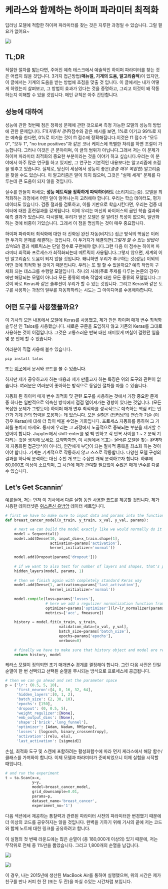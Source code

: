 # 케라스와 함께하는 하이퍼 파라미터 최적화
딥러닝 모델에 적합한 하이퍼 파라미터를 찾는 것은 지루한 과정일 수 있습니다. 그럴 필요가 없어요~

![i](https://cdn-images-1.medium.com/max/800/1*6TywHHgv7Gqmmcg0TiJmFg.gif )

<h2>TL;DR</h2>

적절한 절차를 밟는다면, 주어진 예측 테스크에서 예술적인 하이퍼 파라미터를 찾는 것은 어렵지 않을 것입니다. 3가지 접근방법(**매뉴얼, 기계의 도움, 알고리즘적**)이 있지만, 이 글에서는 기계의 도움을 받는 방법에 초점을 맞출 것 입니다. 이 글에서는 내가 어떻게 하였는지 살펴보고, 그 방법이 효과가 있다는 것을 증명하고, 그리고 이것이 왜 작동하는지 이해할 수 있을 것입니다. 메인 규칙은 아주 간단합니다.

## 성능에 대하여
성능에 관한 첫번째 점은 정확성 문제에 관한 것으로써 측정 가능한 모델의 성능의 방법에 관한 문제입니다. F1(*자동차 경주*)점수와 같은 예시를 보면, 1%로 이기고 99%로 지는 예측을 한다면, 0%로 이기는 것이 f1 점수에 정확해집니다.이것은 f1 점수가 "모두 0", "모두 1", "no true positives"과 같은 코너 케이스에 특별한 처리를 하면 조절이 가능합니다. 그러나 이것은 큰 분야이며, 이 글의 범위가 아닙니다.그래서 저는 이 문제가 하이퍼 파라미터 최적화의 중요한 부분이라는 것을 이야기 하고 싶습니다.우리는 이 분야에서 아주 많은 연구를 하고 있지만, 그 연구는 기본적인 내용보다는 알고리즘에 초점을 맞추고 있습니다. 실제로, 당신이 세상에서 성능이 좋은(*종종 매우 복잡한*) 알고리즘을 찾을 수도 있습니다. 이 알고리즘은 말이 되지 않으며, 그것은 "실제 세계" 문제를 다루는데 큰 도움이 되지 않을 것입니다.

실수를 만들지 마세요; 
**성능 메트릭을 정확하게 파악하더라도**
(소리지르는중). 모델을 최적화하는 과정에서 어떤 일이 일어나는지 고려해야 합니다. 우리는 학습 데이터도, 평가 데이터도 있습니다. 검증 졀과를 검토하고, 이를 기반으로 학습시킨다면, 우리는 검증 데이터에 대한 훈련결과를 갖게됩니다. 이제 우리는 머신의 바이어스의 곱인 학습 결과와 예측 결과가 있습니다. 다시말해, 우리가 얻은 모델은 잘 알려진 특성이 없으며, 일반화하는 것에 비중이 가있습니다. 그래서 이 점을 명심하는 것이 매우 중요합니다.

하이퍼 파라미터 최적화에 대한 더 진화된 완전 자동(비지도) 접근 방식의 핵심은 이러한 두가지 문제를 해결하는 것입니다. 이 두가지가 해결되면(*그렇게 할 수 있는 방법이 있어요!*) 결과 메트릭스는 단일 점수로 구현해야 합니다.그런 다음 이 점수는 하이퍼 파라미터 최적화 프로세스가 최적화되는데 메트릭이 사용됩니다.그렇지 않으면, 세계의 어떤 알고리즘도 도움이 되지 않을 것입니다. 왜냐하면 우리가 추구하는 것(성능) 이외의 어떤 것에 최적화 될 것이기 때문입니다. 우리는 또 뭘 할 수 있을까요? 예측 작업이 구체화 되는 테스크를 수행할 모델입니다. 하나의 사례(주로 주제를 다루는 논문의 경우)에만 해당되는 모델이 아니라 모든 종류의 예측 작업에 대한 모든 종류의 모델입니다.그것이 바로 Keras와 같은 솔루션이 우리가 할 수 있는 것입니다. 그리고 Keras와 같은 도구를 사용하는 과정의 일부를 자동화하려는 시도는 그 아이디어를 수용해야합니다.

## 어떤 도구를 사용했을까요?

이 기사의 모든 내용에서 모델에 Keras를 사용했고, 제가 만든 하이퍼 매개 변수 최적화 솔루션 인 Talos를 사용했습니다. 새로운 구문을 도입하지 않고 기존의 Keras를 그대로 사용하는 것이 이점입니다. 그것은 고통스러운 반복 대신 재미있게 며칠이 걸렸던 일을 몇 분 안에 할 수 있습니다.

여러분이 직접 사용해 볼수 있습니다.

`pip install talos`

또는 [이곳](https://github.com/autonomio/talos)에서 문서와 코드를 볼 수 있습니다.

하지만 제가 공유하고자 하는 내용과 제가 만들고자 하는 특징은 위의 도구와 관련이 없습니다. 여러분은 여러분이 좋아하는 방식으로 동일한 절차를 따를 수 있습니다.

자동화 된 하이퍼 매개 변수 최적화 및 관련 도구를 사용하는 것에서 가장 중요한 문제 중 하나는 일반적으로 익숙한 방식에서 점점 멀어져가는 경향이 있다는 것입니다. (모든 복잡한 문제가 그렇듯이) 하이퍼 매개 변후 최적화를 성곡적으로 예측하는 핵심 키는 인간과 기계 간의 협력을 포용하는 데 있습니다. 모든 실험은 (딥러닝의) 연습과 기술 (이 경우 Keras)에 대해 더 많이 배울 수있는 기회입니다. 프로세스 자동화를 통하여 그 기회를 놓치지 마세요. 동시에 우리는 그 과정에서 노골적으로 중복되는 부분을 제거할 수 있어야 합니다. Jupyter에서 shift-enter를 몇 백 번하고 각 반복 사이를 1 ~ 2 분씩 기다리는 것을 생각해 보세요. 요약하자면, 이 시점에서 목표는 올바른 모델을 찾는 완벽하게 자동화된 접근방식이 아니라, 인간에게 부담이 되는 절차적 중복을 최소화 하는 것이어야 합니다. 기계는 기계적으로 작동하지 않고 스스로 작동합니다. 다양한 모델 구성의 결과를 하나씩 분석하는 대신 수천 개 또는 수십만 개씩 분석하고자 합니다. 하루에 80,000초 이상이 소요되며, 그 시간에 제가 관여할 필요없이 수많은 매개 변수를 다룰 수 있습니다. 

## Let’s Get Scannin’

예를들어, 저는 먼저 이 기사에서 다룬 실험 동안 사용한 코드를 제공할 것입니다. 제가 사용한 데이터셋은 [위스콘신 유방암](https://www.kaggle.com/uciml/breast-cancer-wisconsin-data) 데이터 세트입니다.

```python
# first we have to make sure to input data and params into the function
def breast_cancer_model(x_train, y_train, x_val, y_val, params):

    # next we can build the model exactly like we would normally do it
    model = Sequential()
    model.add(Dense(10, input_dim=x_train.shape[1],
                    activation=params['activation'],
                    kernel_initializer='normal'))
    
    model.add(Dropout(params['dropout']))
    
    # if we want to also test for number of layers and shapes, that's possible
    hidden_layers(model, params, 1)
   
    # then we finish again with completely standard Keras way
    model.add(Dense(1, activation=params['last_activation'],
                    kernel_initializer='normal'))
    
    model.compile(loss=params['losses'],
                  # here we add a regulizer normalization function from Talos
                  optimizer=params['optimizer'](lr=lr_normalizer(params['lr'],params['optimizer'])),
                  metrics=['acc', fmeasure])
    
    history = model.fit(x_train, y_train, 
                        validation_data=[x_val, y_val],
                        batch_size=params['batch_size'],
                        epochs=params['epochs'],
                        verbose=0)
    
    # finally we have to make sure that history object and model are returned
    return history, model
```

케라스 모델이 정의되면 초기 매개변수 경계를 결정해야 합니다. 그런 다음 사전은 단일 순열이 한 번 선택되고 선택된 순열을 무시되는 방식으로 프로세스에 공급됩니다.

```python
# then we can go ahead and set the parameter space
p = {'lr': (0.5, 5, 10),
     'first_neuron':[4, 8, 16, 32, 64],
     'hidden_layers':[0, 1, 2],
     'batch_size': (2, 30, 10),
     'epochs': [150],
     'dropout': (0, 0.5, 5),
     'weight_regulizer':[None],
     'emb_output_dims': [None],
     'shape':['brick','long_funnel'],
     'optimizer': [Adam, Nadam, RMSprop],
     'losses': [logcosh, binary_crossentropy],
     'activation':[relu, elu],
     'last_activation': [sigmoid]}
```

손실, 최적화 도구 및 스캔에 포함하려는 활성화함수에 따라 먼저 케라스에서 해당 함수/클래스를 가져와야 합니다. 이제 모델과 파라미터가 준비되었으니 이제 실험을 시작할 때입니다.

```python
# and run the experiment
t = ta.Scan(x=x,
            y=y,
            model=breast_cancer_model,
            grid_downsample=0.01, 
            params=p,
            dataset_name='breast_cancer',
            experiment_no='1')
```

다음 섹션에서 제공하는 통찰력과 관련된 파라미터 사전의 파라미터만 변경했기 때문에 더 이상의 코드를 공유하지는 않을 것입니다. 완벽을 기하기 위해 기사의 끝에 저는 코드와 함께 노트에 대한 링크를 공유하려고 합니다.

이 실험의 첫 번째 라운드에는 많은 순열이 (총 180,000개 이상의) 있기 때문에, 저는 무작위로 전체 중 1%만을 뽑았습니다. 그리고 1,800개의 순열을 남깁니다.

![i](https://cdn-images-1.medium.com/max/800/1*CMOICFCpP-3bbuNWTTJ_BA.png)

![i](https://cdn-images-1.medium.com/max/800/1*ZB-qBLNXY5RVIc9uEN5gYw.gif)

이 경우, 나는 2015년에 생산된 MacBook Air를 통하여 실행했으며, 위의 시간은 제가 친구를 만나 커피 한 잔 (또는 두 잔)을 마실 수있는 시간처럼 보입니다.

